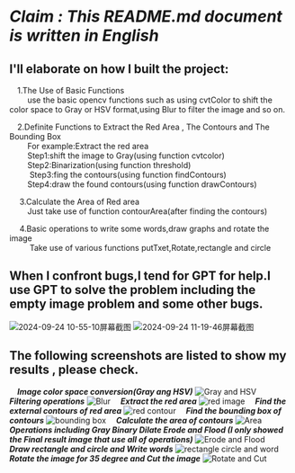 # ***Claim : This README.md document is written in English***
## I'll elaborate on how I built the project:  

  &emsp;1.The Use of Basic Functions  
    &emsp;&emsp; use the basic opencv functions such as using cvtColor to shift the color space to Gray or HSV format,using Blur to filter the image and so on.  
     
  &emsp;2.Definite Functions to Extract the Red Area , The Contours and The Bounding Box  
   &emsp; &emsp;For example:Extract the red area  
    &emsp;&emsp; Step1:shift the image to Gray(using function cvtcolor)  
    &emsp;&emsp; Step2:Binarization(using function threshold)  
   &emsp; &emsp; Step3:fing the contours(using function findContours)  
    &emsp;&emsp; Step4:draw the found contours(using function drawContours)  
     
 &emsp; 3.Calculate the Area of Red area  
    &emsp; &emsp;Just take use of function contourArea(after finding the contours)  
     
 &emsp; 4.Basic operations to write some words,draw graphs and rotate the image  
   &emsp; &emsp; Take use of various functions putTxet,Rotate,rectangle and circle     


       
## When I confront bugs,I tend for GPT for help.I use GPT to solve the problem including the empty image problem and some other bugs.   

![2024-09-24 10-55-10屏幕截图](https://github.com/user-attachments/assets/1bdd1a98-716d-4080-bd05-1e1fbd9f1e95)
![2024-09-24 11-19-46屏幕截图](https://github.com/user-attachments/assets/5104e0cf-a076-4ea1-ae56-5fbd00488fde)



  

            
## The following screenshots are listed to show my results , please check.  

&emsp;***Image color space conversion(Gray ang HSV)***
![Gray and HSV](https://github.com/user-attachments/assets/c784a724-2784-4349-a77f-e97a91aac73d)
&emsp;***Filtering operations***
![Blur](https://github.com/user-attachments/assets/27a3f792-a1ff-4dc4-8f54-3d8363703717)
&emsp;***Extract the red area***
![red image](https://github.com/user-attachments/assets/c9664358-6703-4705-b4c0-978be1f7ffed)
&emsp;***Find the external contours of red area***
![red contour](https://github.com/user-attachments/assets/a50addef-4dbc-4929-b6a5-17ff1331ec80)
&emsp;***Find the bounding box of contours***
![bounding box](https://github.com/user-attachments/assets/6966c5cc-2f5f-443b-a932-cbc958f5a457)
&emsp;***Calculate the area of contours***
![Area](https://github.com/user-attachments/assets/1ba11138-0716-4317-894f-a4090978d72f)
&emsp;***Operations including Gray Binary Dilate Erode and Flood (I only showed the Final result image that use all of operations)***
![Erode and Flood](https://github.com/user-attachments/assets/8ecbd6b3-7cbe-49bb-8c0e-d0006126226d)
&emsp;***Draw rectangle and circle and Write words***
![rectangle circle and word](https://github.com/user-attachments/assets/faa26f58-0b46-42e1-a1cf-cfcb52cbe289)
&emsp;***Rotate the image for 35 degree and Cut the image***
![Rotate and Cut](https://github.com/user-attachments/assets/bee24caf-02f9-4c59-9b66-85c94664ebc6)
